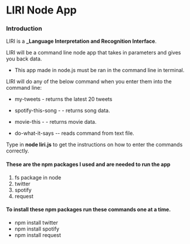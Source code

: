
# LIRI Node App

### Introduction

LIRI is a **_Language Interpretation and Recognition Interface**.

LIRI will be a command line node app that takes in parameters and gives you back data.
* This app made in node.js must be ran in the command line in terminal.


LIRI will do any of the below command when you enter them into the command line:

   * my-tweets - returns the latest 20 tweets

   * spotify-this-song - <song name> - returns song data.

   * movie-this - <movie name> - returns movie data.

   * do-what-it-says -- reads command from text file.

Type in **node liri.js** to get the instructions on how to enter the commands correctly. 


#### These are the npm packages I used and are needed to run the app

1. fs package in node
1. twitter
1. spotify
1. request


#### To install these npm packages run these commands one at a time.

- npm install twitter
- npm install spotify
- npm install request
